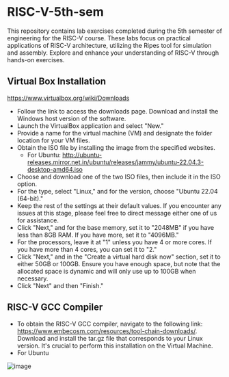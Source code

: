 # RISC-V-5th-sem

This repository contains lab exercises completed during the 5th semester of engineering for the RISC-V course. These labs focus on practical applications of RISC-V architecture, utilizing the Ripes tool for simulation and assembly. Explore and enhance your understanding of RISC-V through hands-on exercises.

## Virtual Box Installation

https://www.virtualbox.org/wiki/Downloads
* Follow the link to access the downloads page. Download and install the Windows host version of the software.
* Launch the VirtualBox application and select "New."
* Provide a name for the virtual machine (VM) and designate the folder location for your VM files.
* Obtain the ISO file by installing the image from the specified websites.
  * For Ubuntu: http://ubuntu-releases.mirror.net.in/ubuntu/releases/jammy/ubuntu-22.04.3-desktop-amd64.iso
* Choose and download one of the two ISO files, then include it in the ISO option.
* For the type, select "Linux," and for the version, choose "Ubuntu 22.04 (64-bit)."
* Keep the rest of the settings at their default values. If you encounter any issues at this stage, please feel free to direct message either one of us for assistance.
* Click "Next," and for the base memory, set it to "2048MB" if you have less than 8GB RAM. If you have more, set it to "4096MB."
* For the processors, leave it at "1" unless you have 4 or more cores. If you have more than 4 cores, you can set it to "2."
* Click "Next," and in the "Create a virtual hard disk now" section, set it to either 50GB or 100GB. Ensure you have enough space, but note that the allocated space is dynamic and will only use up to 100GB when necessary.
* Click "Next" and then "Finish."

## RISC-V GCC Compiler

* To obtain the RISC-V GCC compiler, navigate to the following link: https://www.embecosm.com/resources/tool-chain-downloads/. Download and install the tar.gz file that corresponds to your Linux version. It's crucial to perform this installation on the Virtual Machine.
* For Ubuntu

![image](https://github.com/ani171/RISC-V-5th-sem/assets/97838595/61c31d19-2c29-43c3-a632-bfa1f3915658)








